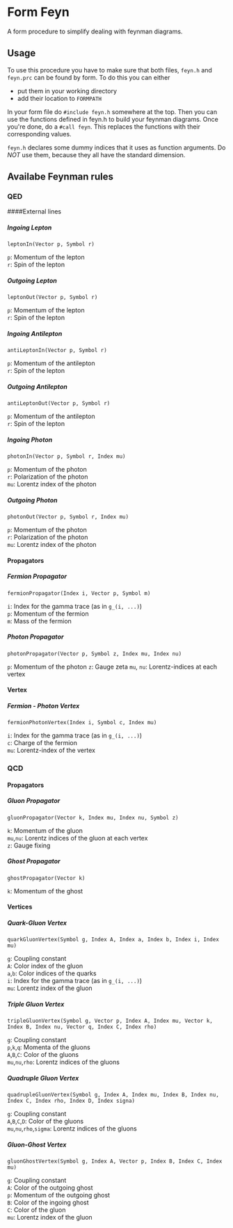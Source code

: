 # Form Feyn

A form procedure to simplify dealing with feynman diagrams.

## Usage

To use this procedure you have to make sure that both files, `feyn.h` and `feyn.prc` can be found by form.
To do this you can either
* put them in your working directory
* add their location to `FORMPATH`

In your form file do `#include feyn.h` somewhere at the top.
Then you can use the functions defined in feyn.h to build your feynman diagrams.
Once you're done, do a `#call feyn`.
This replaces the functions with their corresponding values.

`feyn.h` declares some dummy indices that it uses as function arguments.
Do *NOT* use them, because they all have the standard dimension.

## Availabe Feynman rules

### QED

####External lines

##### Ingoing Lepton
    leptonIn(Vector p, Symbol r)
`p`: Momentum of the lepton  
`r`: Spin of the lepton


##### Outgoing Lepton
    leptonOut(Vector p, Symbol r)
`p`: Momentum of the lepton  
`r`: Spin of the lepton

##### Ingoing Antilepton
    antiLeptonIn(Vector p, Symbol r)
`p`: Momentum of the antilepton  
`r`: Spin of the lepton

##### Outgoing Antilepton
    antiLeptonOut(Vector p, Symbol r)
`p`: Momentum of the antilepton  
`r`: Spin of the lepton

##### Ingoing Photon
    photonIn(Vector p, Symbol r, Index mu)
`p`:  Momentum of the photon  
`r`:  Polarization of the photon  
`mu`: Lorentz index of the photon

##### Outgoing Photon
    photonOut(Vector p, Symbol r, Index mu)
`p`:  Momentum of the photon  
`r`:  Polarization of the photon  
`mu`: Lorentz index of the photon


#### Propagators

##### Fermion Propagator
    fermionPropagator(Index i, Vector p, Symbol m)
`i`: Index for the gamma trace (as in `g_(i, ...)`)  
`p`: Momentum of the fermion  
`m`: Mass of the fermion

##### Photon Propagator
    photonPropagator(Vector p, Symbol z, Index mu, Index nu)
`p`:      Momentum of the photon
`z`:      Gauge zeta
`mu`, `nu`: Lorentz-indices at each vertex


#### Vertex

##### Fermion - Photon Vertex
    fermionPhotonVertex(Index i, Symbol c, Index mu)
`i`:  Index for the gamma trace (as in `g_(i, ...)`)  
`c`:  Charge of the fermion  
`mu`: Lorentz-index of the vertex




### QCD

#### Propagators

#####  Gluon Propagator
    gluonPropagator(Vector k, Index mu, Index nu, Symbol z)
`k`: Momentum of the gluon  
`mu`,`nu`: Lorentz indices of the gluon at each vertex  
`z`: Gauge fixing

##### Ghost Propagator
    ghostPropagator(Vector k)
`k`: Momentum of the ghost


#### Vertices

##### Quark-Gluon Vertex
    quarkGluonVertex(Symbol g, Index A, Index a, Index b, Index i, Index mu)
`g`:   Coupling constant  
`A`:   Color index of the gluon  
`a`,`b`: Color indices of the quarks  
`i`:   Index for the gamma trace (as in `g_(i, ...)`)  
`mu`:  Lorentz index of the gluon

##### Triple Gluon Vertex
    tripleGluonVertex(Symbol g, Vector p, Index A, Index mu, Vector k, Index B, Index nu, Vector q, Index C, Index rho)
`g`:         Coupling constant  
`p`,`k`,`q`:     Momenta of the gluons  
`A`,`B`,`C`:     Color of the gluons  
`mu`,`nu`,`rho`: Lorentz indices of the gluons  

##### Quadruple Gluon Vertex
    quadrupleGluonVertex(Symbol g, Index A, Index mu, Index B, Index nu, Index C, Index rho, Index D, Index signa)
`g`:               Coupling constant  
`A`,`B`,`C`,`D`:         Color of the gluons  
`mu`,`nu`,`rho`,`sigma`: Lorentz indices of the gluons  

##### Gluon-Ghost Vertex
    gluonGhostVertex(Symbol g, Index A, Vector p, Index B, Index C, Index mu)
`g`:  Coupling constant  
`A`:  Color of the outgoing ghost  
`p`:  Momentum of the outgoing ghost  
`B`:  Color of the ingoing ghost  
`C`:  Color of the gluon  
`mu`: Lorentz index of the gluon
